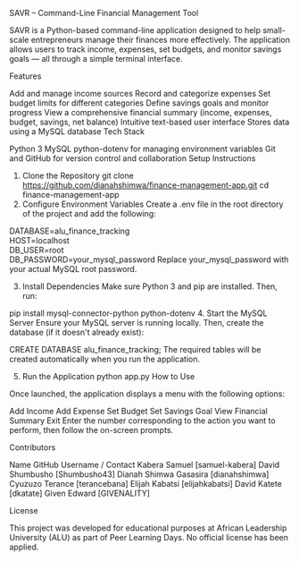SAVR – Command-Line Financial Management Tool

SAVR is a Python-based command-line application designed to help small-scale entrepreneurs manage their finances more effectively. The application allows users to track income, expenses, set budgets, and monitor savings goals — all through a simple terminal interface.

Features

Add and manage income sources
Record and categorize expenses
Set budget limits for different categories
Define savings goals and monitor progress
View a comprehensive financial summary (income, expenses, budget, savings, net balance)
Intuitive text-based user interface
Stores data using a MySQL database
Tech Stack

Python 3
MySQL
python-dotenv for managing environment variables
Git and GitHub for version control and collaboration
Setup Instructions

1. Clone the Repository
git clone https://github.com/dianahshimwa/finance-management-app.git
cd finance-management-app
2. Configure Environment Variables
Create a .env file in the root directory of the project and add the following:

DATABASE=alu_finance_tracking  
HOST=localhost  
DB_USER=root  
DB_PASSWORD=your_mysql_password
Replace your_mysql_password with your actual MySQL root password.

3. Install Dependencies
Make sure Python 3 and pip are installed. Then, run:

pip install mysql-connector-python python-dotenv
4. Start the MySQL Server
Ensure your MySQL server is running locally. Then, create the database (if it doesn't already exist):

CREATE DATABASE alu_finance_tracking;
The required tables will be created automatically when you run the application.

5. Run the Application
python app.py
How to Use

Once launched, the application displays a menu with the following options:

Add Income
Add Expense
Set Budget
Set Savings Goal
View Financial Summary
Exit
Enter the number corresponding to the action you want to perform, then follow the on-screen prompts.

Contributors

Name	                     GitHub Username / Contact
Kabera Samuel	             [samuel-kabera]
David Shumbusho	             [Shumbusho43]
Dianah Shimwa Gasasira       [dianahshimwa]
Cyuzuzo Terance	             [terancebana]
Elijah Kabatsi	             [elijahkabatsi]
David Katete	             [dkatate]
Given Edward	             [GIVENALITY]

License

This project was developed for educational purposes at African Leadership University (ALU) as part of Peer Learning Days. No official license has been applied.
